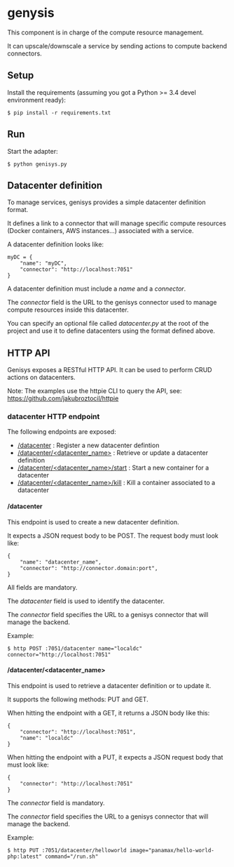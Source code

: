 # genysis

This component is in charge of the compute resource management.

It can upscale/downscale a service by sending actions to compute backend connectors. 

## Setup

Install the requirements (assuming you got a Python >= 3.4 devel environment ready):

````
$ pip install -r requirements.txt
````

## Run

Start the adapter:

````
$ python genisys.py
````

## Datacenter definition

To manage services, genisys provides a simple datacenter definition format.

It defines a link to a connector that will manage specific compute resources (Docker containers, AWS instances...) associated with a service.

A datacenter definition looks like:

````
myDC = {
	"name": "myDC",
	"connector": "http://localhost:7051"
}
````

A datacenter definition must include a *name* and a *connector*.

The *connector* field is the URL to the genisys connector used to manage compute resources inside this datacenter.

You can specify an optional file called *datacenter.py* at the root of the project and use it to define datacenters using the format defined above. 

## HTTP API

Genisys exposes a RESTful HTTP API. It can be used to perform CRUD actions on datacenters.

Note: The examples use the httpie CLI to query the API, see: https://github.com/jakubroztocil/httpie

### datacenter HTTP endpoint

The following endpoints are exposed:

* [/datacenter](#datacenter-1) : Register a new datacenter defintion
* [/datacenter/\<datacenter_name\>](#datacenterdatacenter_name) : Retrieve or update a datacenter definition
* [/datacenter/\<datacenter_name\>/start](#datacenterdatacenter_namestart) : Start a new container for a datacenter
* [/datacenter/\<datacenter_name\>/kill](#datacenterdatacenter_namekill) : Kill a container associated to a datacenter

#### /datacenter

This endpoint is used to create a new datacenter definition.

It expects a JSON request body to be POST. The request body must look like:

````
{
	"name": "datacenter_name",
	"connector": "http://connector.domain:port",
}
````

All fields are mandatory.

The *datacenter* field is used to identify the datacenter.

The *connector* field specifies the URL to a genisys connector that will manage the backend.

Example:

````
$ http POST :7051/datacenter name="localdc" connector="http://localhost:7051"
````

#### /datacenter/\<datacenter_name\>

This endpoint is used to retrieve a datacenter definition or to update it.

It supports the following methods: PUT and GET.

When hitting the endpoint with a GET, it returns a JSON body like this:

````
{
    "connector": "http://localhost:7051", 
    "name": "localdc"
}
````

When hitting the endpoint with a PUT, it expects a JSON request body that must look like:

````
{
	"connector": "http://localhost:7051"
}
````

The *connector* field is mandatory.

The *connector* field specifies the URL to a genisys connector that will manage the backend.

Example:

````
$ http PUT :7051/datacenter/helloworld image="panamax/hello-world-php:latest" command="/run.sh"
````